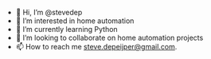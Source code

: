 - 👋 Hi, I’m @stevedep
- 👀 I’m interested in home automation
- 🌱 I’m currently learning Python
- 💞️ I’m looking to collaborate on home automation projects
- 📫 How to reach me steve.depeijper@gmail.com.

<!---
stevedep/stevedep is a ✨ special ✨ repository because its `README.md` (this file) appears on your GitHub profile.
You can click the Preview link to take a look at your changes.
--->
